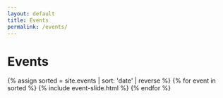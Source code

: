```yaml
---
layout: default
title: Events
permalink: /events/
---
```

# Events

{% assign sorted = site.events | sort: 'date' | reverse %}
{% for event in sorted %}
  {% include event-slide.html %}
{% endfor %}

